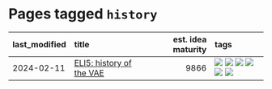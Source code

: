 # Pages tagged `history`

|last_modified|title|est. idea maturity|tags
|:---|:---|---:|:---|
|2024-02-11|[ELI5: history of the VAE](../ufldl_history.md)|9866|[![](https://img.shields.io/badge/tag-education-d2ea1b)](../tags/education.md) [![](https://img.shields.io/badge/tag-feature_learning-fae99e)](../tags/feature_learning.md) [![](https://img.shields.io/badge/tag-history-67053)](../tags/history.md) [![](https://img.shields.io/badge/tag-history_of_science-fdf6a0)](../tags/history_of_science.md) [![](https://img.shields.io/badge/tag-publication-7fe3bd)](../tags/publication.md) [![](https://img.shields.io/badge/tag-vae-288446)](../tags/vae.md)|